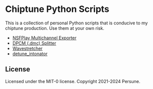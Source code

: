 # Chiptune Python Scripts

This is a collection of personal Python scripts that is conducive to my chiptune production. Use them at your own risk.

- [NSFPlay Multichannel Exporter](nsfplay_multichannel_exporter)
- [DPCM (.dmc) Splitter](dpcm_splitter)
- [Wavestretcher](wavestretcher)
- [detune_intonator](detune_intonator/README)

## License

Licensed under the MIT-0 license.
Copyright 2021-2024 Persune.
